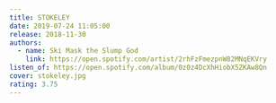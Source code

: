 ```yaml
---
title: STOKELEY
date: 2019-07-24 11:05:00
release: 2018-11-30
authors:
  - name: Ski Mask the Slump God
    link: https://open.spotify.com/artist/2rhFzFmezpnW82MNqEKVry
listen_of: https://open.spotify.com/album/0z0z4DcXhHiobX5ZKAw8Qn
cover: stokeley.jpg
rating: 3.75
---
```


